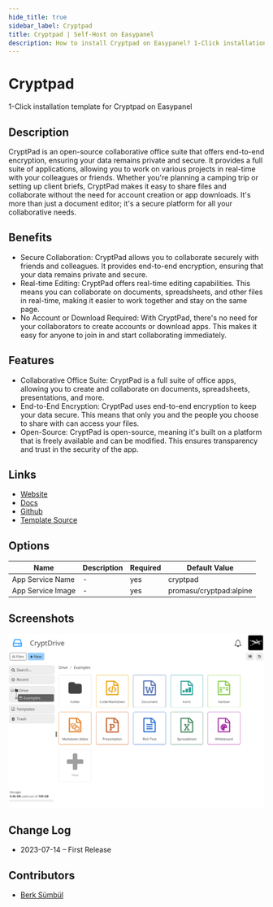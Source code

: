 ```yaml
---
hide_title: true
sidebar_label: Cryptpad
title: Cryptpad | Self-Host on Easypanel
description: How to install Cryptpad on Easypanel? 1-Click installation template for Cryptpad on Easypanel
---
```


<!-- generated -->

# Cryptpad

1-Click installation template for Cryptpad on Easypanel

## Description

CryptPad is an open-source collaborative office suite that offers end-to-end encryption, ensuring your data remains private and secure. It provides a full suite of applications, allowing you to work on various projects in real-time with your colleagues or friends. Whether you&#39;re planning a camping trip or setting up client briefs, CryptPad makes it easy to share files and collaborate without the need for account creation or app downloads. It&#39;s more than just a document editor; it&#39;s a secure platform for all your collaborative needs.

## Benefits

- Secure Collaboration: CryptPad allows you to collaborate securely with friends and colleagues. It provides end-to-end encryption, ensuring that your data remains private and secure.
- Real-time Editing: CryptPad offers real-time editing capabilities. This means you can collaborate on documents, spreadsheets, and other files in real-time, making it easier to work together and stay on the same page.
- No Account or Download Required: With CryptPad, there's no need for your collaborators to create accounts or download apps. This makes it easy for anyone to join in and start collaborating immediately.

## Features

- Collaborative Office Suite: CryptPad is a full suite of office apps, allowing you to create and collaborate on documents, spreadsheets, presentations, and more.
- End-to-End Encryption: CryptPad uses end-to-end encryption to keep your data secure. This means that only you and the people you choose to share with can access your files.
- Open-Source: CryptPad is open-source, meaning it's built on a platform that is freely available and can be modified. This ensures transparency and trust in the security of the app.

## Links

- [Website](https://cryptpad.org)
- [Docs](https://docs.cryptpad.org)
- [Github](https://github.com/cryptpad)
- [Template Source](https://github.com/easypanel-io/templates/tree/main/templates/cryptpad)

## Options

Name | Description | Required | Default Value
-|-|-|-
App Service Name | - | yes | cryptpad
App Service Image | - | yes | promasu/cryptpad:alpine

## Screenshots

![Cryptpad Screenshot](./assets/screenshot.png)

## Change Log

- 2023-07-14 – First Release

## Contributors

- [Berk Sümbül](https://berksmbl.com)
